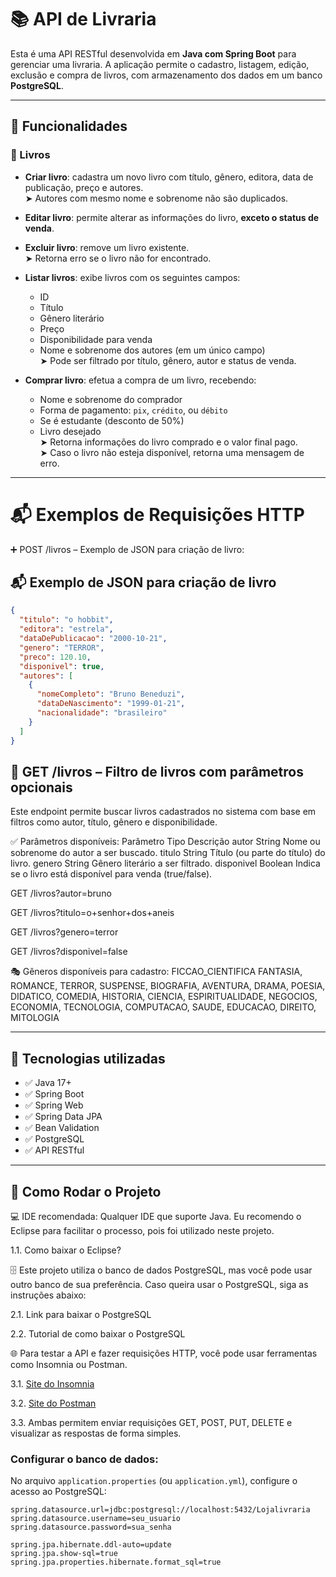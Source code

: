 # 📚 API de Livraria

Esta é uma API RESTful desenvolvida em **Java com Spring Boot** para gerenciar uma livraria. A aplicação permite o cadastro, listagem, edição, exclusão e compra de livros, com armazenamento dos dados em um banco **PostgreSQL**.

---

## 🚀 Funcionalidades

### 📖 Livros
- **Criar livro**: cadastra um novo livro com título, gênero, editora, data de publicação, preço e autores.  
  ➤ Autores com mesmo nome e sobrenome não são duplicados.

- **Editar livro**: permite alterar as informações do livro, **exceto o status de venda**.

- **Excluir livro**: remove um livro existente.  
  ➤ Retorna erro se o livro não for encontrado.

- **Listar livros**: exibe livros com os seguintes campos:
  - ID
  - Título
  - Gênero literário
  - Preço
  - Disponibilidade para venda
  - Nome e sobrenome dos autores (em um único campo)  
  ➤ Pode ser filtrado por título, gênero, autor e status de venda.

- **Comprar livro**: efetua a compra de um livro, recebendo:
  - Nome e sobrenome do comprador
  - Forma de pagamento: `pix`, `crédito`, ou `débito`
  - Se é estudante (desconto de 50%)
  - Livro desejado  
  ➤ Retorna informações do livro comprado e o valor final pago.  
  ➤ Caso o livro não esteja disponível, retorna uma mensagem de erro.

---
# 📬 Exemplos de Requisições HTTP
➕ POST /livros – Exemplo de JSON para criação de livro:
## 📬 Exemplo de JSON para criação de livro

```json
{
  "titulo": "o hobbit",
  "editora": "estrela",
  "dataDePublicacao": "2000-10-21",
  "genero": "TERROR",
  "preco": 120.10,
  "disponivel": true,
  "autores": [
    {
      "nomeCompleto": "Bruno Beneduzi",
      "dataDeNascimento": "1999-01-21",
      "nacionalidade": "brasileiro"
    }
  ]
}
```
## 🔎 GET /livros – Filtro de livros com parâmetros opcionais
Este endpoint permite buscar livros cadastrados no sistema com base em filtros como autor, título, gênero e disponibilidade.

✅ Parâmetros disponíveis:
Parâmetro	Tipo	Descrição
autor	String	Nome ou sobrenome do autor a ser buscado.
titulo	String	Título (ou parte do título) do livro.
genero	String	Gênero literário a ser filtrado.
disponivel	Boolean	Indica se o livro está disponível para venda (true/false).

GET /livros?autor=bruno


GET /livros?titulo=o+senhor+dos+aneis


GET /livros?genero=terror


GET /livros?disponivel=false

🎭 Gêneros disponíveis para cadastro:
FICCAO_CIENTIFICA
FANTASIA,
ROMANCE,
TERROR,
SUSPENSE,
BIOGRAFIA,
AVENTURA,
DRAMA,
POESIA,
DIDATICO,
COMEDIA,
HISTORIA,
CIENCIA,
ESPIRITUALIDADE,
NEGOCIOS,
ECONOMIA,
TECNOLOGIA,
COMPUTACAO,
SAUDE,
EDUCACAO,
DIREITO,
MITOLOGIA

---
## 🧾 Tecnologias utilizadas

- ✅ Java 17+  
- ✅ Spring Boot  
- ✅ Spring Web  
- ✅ Spring Data JPA  
- ✅ Bean Validation  
- ✅ PostgreSQL  
- ✅ API RESTful

---

## 🔧 Como Rodar o Projeto
💻 IDE recomendada: Qualquer IDE que suporte Java. Eu recomendo o Eclipse para facilitar o processo, pois foi utilizado neste projeto.

1.1. Como baixar o Eclipse?

🗄️ Este projeto utiliza o banco de dados PostgreSQL, mas você pode usar outro banco de sua preferência. Caso queira usar o PostgreSQL, siga as instruções abaixo:

2.1. Link para baixar o PostgreSQL

2.2. Tutorial de como baixar o PostgreSQL

🌐 Para testar a API e fazer requisições HTTP, você pode usar ferramentas como Insomnia ou Postman.

3.1. [Site do Insomnia](https://insomnia.rest/download)

3.2. [Site do Postman ](https://www.postman.com/downloads/)

3.3. Ambas permitem enviar requisições GET, POST, PUT, DELETE e visualizar as respostas de forma simples.

### Configurar o banco de dados:

No arquivo `application.properties` (ou `application.yml`), configure o acesso ao PostgreSQL:

```properties
spring.datasource.url=jdbc:postgresql://localhost:5432/Lojalivraria
spring.datasource.username=seu_usuario
spring.datasource.password=sua_senha

spring.jpa.hibernate.ddl-auto=update
spring.jpa.show-sql=true
spring.jpa.properties.hibernate.format_sql=true
```

